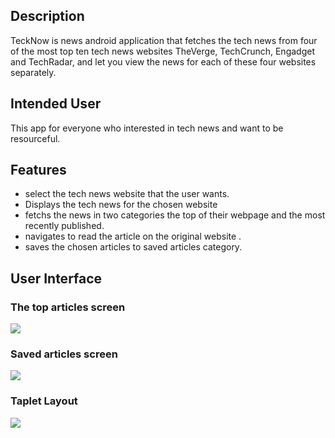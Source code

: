 ## Description
TeckNow is news android application  that  fetches the tech news  from four of the most top ten
tech news websites TheVerge, TechCrunch, Engadget and TechRadar, and let you view the news for each
of these four websites separately.

## Intended User
This app for everyone who interested in tech news and want to be resourceful.

## Features
- select the tech news website that the user wants.
- Displays the tech news for the chosen website
- fetchs the news in two categories the top of their webpage and the most recently published.
- navigates to read the article on the original website .
- saves the chosen articles to saved articles category.

## User Interface
### The top articles screen
![](https://serving.photos.photobox.com/6793141045426c536ea6bcfc593f3e669462040b9a781fb603c98de2545df1e2a0187c68.jpg)

### Saved articles screen
![](https://serving.photos.photobox.com/76623417a95e7795fe8cac46dabb929ae3d4bf0314d70e601f0acf86191da8f590b65096.jpg)

### Taplet Layout
![](https://serving.photos.photobox.com/174483282fc884985cb97d3132156620cd794658bbd2aa0817d347f5f3ef2d877ceb5efb.jpg)
